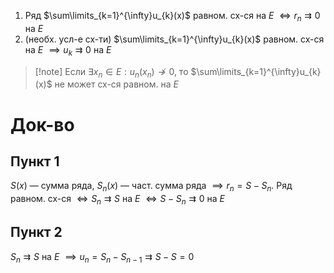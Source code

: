 1. Ряд $\sum\limits_{k=1}^{\infty}u_{k}(x)$ равном. сх-ся на $E$ $\iff r_{n}\rightrightarrows 0$ на $E$
2. (необх. усл-е сх-ти) $\sum\limits_{k=1}^{\infty}u_{k}(x)$ равном. сх-ся на $E$ $\implies u_{k}\rightrightarrows 0$ на $E$
>[!note] Если $\exists x_{n} \in E: u_{n}(x_{n})\not\to 0$, то $\sum\limits_{k=1}^{\infty}u_{k}(x)$ не может сх-ся равном. на $E$
# Док-во
## Пункт 1

$S(x)$ — сумма ряда, $S_{n}(x)$ — част. сумма ряда $\implies r_{n}=S-S_{n}$. Ряд равном. сх-ся $\iff S_{n}\rightrightarrows S$ на $E$ $\iff S-S_{n}\rightrightarrows 0$ на $E$
## Пункт 2

$S_{n}\rightrightarrows S$ на $E$ $\implies u_{n}=S_{n}-S_{n-1}\rightrightarrows S-S=0$
